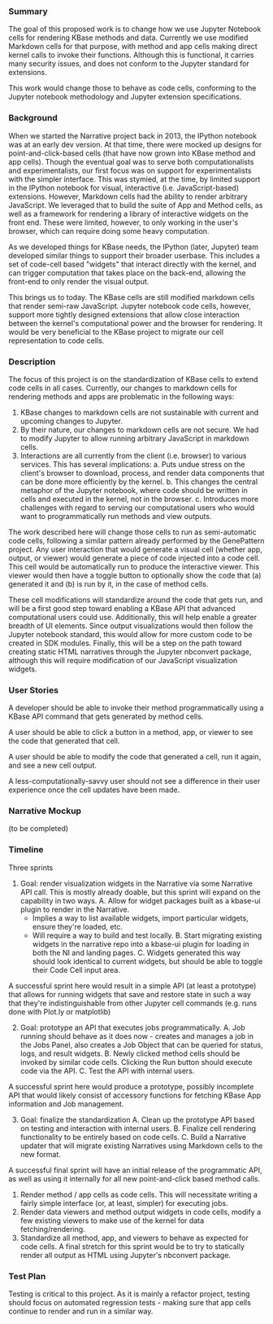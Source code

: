 ### Summary

The goal of this proposed work is to change how we use Jupyter Notebook cells for rendering KBase methods and data. Currently we use modified Markdown cells for that purpose, with method and app cells making direct kernel calls to invoke their functions. Although this is functional, it carries many security issues, and does not conform to the Jupyter standard for extensions.

This work would change those to behave as code cells, conforming to the Jupyter
notebook methodology and Jupyter extension specifications.

### Background

When we started the Narrative project back in 2013, the IPython notebook was at an early dev version. At that time, there were mocked up designs for point-and-click-based cells (that have now grown into KBase method and app cells). Though the eventual goal was to serve both computationalists and experimentalists, our first focus was on support for experimentalists with the simpler interface. This was stymied, at the time, by limited support in the IPython notebook for visual, interactive (i.e. JavaScript-based) extensions. However, Markdown cells had the ability to render arbitrary JavaScript. We leveraged that to build the suite of App and Method cells, as well as a framework for rendering a library of interactive widgets on the front end. These were limited, however, to only working in the user's browser, which can require doing some heavy computation.

As we developed things for KBase needs, the IPython (later, Jupyter) team developed similar things to support their broader userbase. This includes a set of code-cell based "widgets" that interact directly with the kernel, and can trigger computation that takes place on the back-end, allowing the front-end to only render the visual output.

This brings us to today. The KBase cells are still modified markdown cells that render semi-raw JavaScript. Jupyter notebook code cells, however, support more tightly designed extensions that allow close interaction between the kernel's computational power and the browser for rendering. It would be very beneficial to the KBase project to migrate our cell representation to code cells.

### Description

The focus of this project is on the standardization of KBase cells to extend code cells in all cases. Currently, our changes to markdown cells for rendering methods and apps are problematic in the following ways:

  1. KBase changes to markdown cells are not sustainable with current and upcoming changes to Jupyter.
  2. By their nature, our changes to markdown cells are not secure. We had to modify Jupyter to allow running arbitrary JavaScript in markdown cells.
  3. Interactions are all currently from the client (i.e. browser) to various services. This has several implications:
    a. Puts undue stress on the client's browser to download, process, and render data components that can be done more efficiently by the kernel.
    b. This changes the central metaphor of the Jupyter notebook, where code should be written in cells and executed in the kernel, not in the browser.
    c. Introduces more challenges with regard to serving our computational users who would want to programmatically run methods and view outputs.

The work described here will change those cells to run as semi-automatic code cells, following a similar pattern already performed by the GenePattern project. Any user interaction that would generate a visual cell (whether app, output, or viewer) would generate a piece of code injected into a code cell. This cell would be automatically run to produce the interactive viewer. This viewer would then have a toggle button to optionally show the code that (a) generated it and (b) is run by it, in the case of method cells.

These cell modifications will standardize around the code that gets run, and will be a first good step toward enabling a KBase API that advanced computational users could use. Additionally, this will help enable a greater breadth of UI elements. Since output visualizations would then follow the Jupyter notebook standard, this would allow for more custom code to be created in SDK modules. Finally, this will be a step on the path toward creating static HTML narratives through the Jupyter nbconvert package, although this will require modification of our JavaScript visualization widgets.

### User Stories

A developer should be able to invoke their method programmatically using a KBase API command that gets generated by method cells.

A user should be able to click a button in a method, app, or viewer to see the code that generated that cell.

A user should be able to modify the code that generated a cell, run it again, and see a new cell output.

A less-computationally-savvy user should not see a difference in their user experience once the cell updates have been made.

### Narrative Mockup

(to be completed)

### Timeline

Three sprints
  1. Goal: render visualization widgets in the Narrative via some Narrative API call.
  This is mostly already doable, but this sprint will expand on the capability in two ways.
    A. Allow for widget packages built as a kbase-ui plugin to render in the Narrative.
       * Implies a way to list available widgets, import particular widgets, ensure they're loaded, etc.
       * Will require a way to build and test locally.
    B. Start migrating existing widgets in the narrative repo into a kbase-ui plugin for loading in both the NI and landing pages.
    C. Widgets generated this way should look identical to current widgets, but should be able to toggle their Code Cell input area.

  A successful sprint here would result in a simple API (at least a prototype) that allows for running widgets that save and restore state in such a way that they're indistinguishable from other Jupyter cell commands (e.g. runs done with Plot.ly or matplotlib)

  2. Goal: prototype an API that executes jobs programmatically.
    A. Job running should behave as it does now - creates and manages a job in the Jobs Panel, also creates a Job Object that can be queried for status, logs, and result widgets.
    B. Newly clicked method cells should be invoked by similar code cells. Clicking the Run button should execute code via the API.
    C. Test the API with internal users.

  A successful sprint here would produce a prototype, possibly incomplete API that would likely consist of accessory functions for fetching KBase App information and Job management.

  3. Goal: finalize the standardization
    A. Clean up the prototype API based on testing and interaction with internal users.
    B. Finalize cell rendering functionality to be entirely based on code cells.
    C. Build a Narrative updater that will migrate existing Narratives using Markdown cells to the new format.

  A successful final sprint will have an initial release of the programmatic API, as well as using it internally for all new point-and-click based method calls.

  1. Render method / app cells as code cells. This will necessitate writing a fairly simple interface (or, at least, simpler) for executing jobs.
  2. Render data viewers and method output widgets in code cells, modify a few existing viewers to make use of the kernel for data fetching/rendering.
  3. Standardize all method, app, and viewers to behave as expected for code cells. A final stretch for this sprint would be to try to statically render all output as HTML using Jupyter's nbconvert package.

### Test Plan

Testing is critical to this project. As it is mainly a refactor project, testing should focus on automated regression tests - making sure that app cells continue to render and run in a similar way.